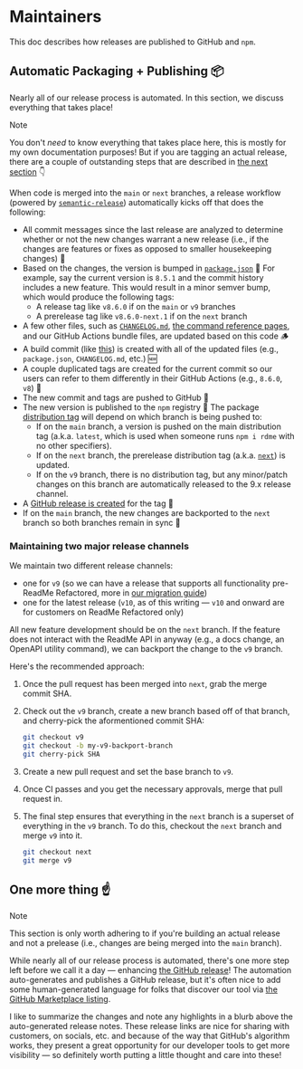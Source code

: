 # Maintainers

This doc describes how releases are published to GitHub and `npm`.

## Automatic Packaging + Publishing 📦

Nearly all of our release process is automated. In this section, we discuss everything that takes place!

> [!NOTE]
> You don't _need_ to know everything that takes place here, this is mostly for my own documentation purposes! But if you are tagging an actual release, there are a couple of outstanding steps that are described in [the next section](#one-more-thing-☝️) 👇

When code is merged into the `main` or `next` branches, a release workflow (powered by [`semantic-release`](https://github.com/semantic-release/semantic-release)) automatically kicks off that does the following:

- All commit messages since the last release are analyzed to determine whether or not the new changes warrant a new release (i.e., if the changes are features or fixes as opposed to smaller housekeeping changes) 🧐
- Based on the changes, the version is bumped in [`package.json`](./package.json) 🥊 For example, say the current version is `8.5.1` and the commit history includes a new feature. This would result in a minor semver bump, which would produce the following tags:
  - A release tag like `v8.6.0` if on the `main` or `v9` branches
  - A prerelease tag like `v8.6.0-next.1` if on the `next` branch
- A few other files, such as [`CHANGELOG.md`](./CHANGELOG.md), [the command reference pages](./documentation/commands), and our GitHub Actions bundle files, are updated based on this code 🪵
- A build commit (like [this](https://github.com/readmeio/rdme/commit/533a2db50b39c3b6130b3af07bebaed38218db4c)) is created with all of the updated files (e.g., `package.json`, `CHANGELOG.md`, etc.) 🆕
- A couple duplicated tags are created for the current commit so our users can refer to them differently in their GitHub Actions (e.g., `8.6.0`, `v8`) 🔖
- The new commit and tags are pushed to GitHub 📌
- The new version is published to the `npm` registry 🚀 The package [distribution tag](https://docs.npmjs.com/adding-dist-tags-to-packages) will depend on which branch is being pushed to:
  - If on the `main` branch, a version is pushed on the main distribution tag (a.k.a. `latest`, which is used when someone runs `npm i rdme` with no other specifiers).
  - If on the `next` branch, the prerelease distribution tag (a.k.a. [`next`](https://www.npmjs.com/package/rdme/v/next)) is updated.
  - If on the `v9` branch, there is no distribution tag, but any minor/patch changes on this branch are automatically released to the 9.x release channel.
- A [GitHub release is created](https://docs.github.com/en/repositories/releasing-projects-on-github/managing-releases-in-a-repository#creating-a-release) for the tag 🐙
- If on the `main` branch, the new changes are backported to the `next` branch so both branches remain in sync 🔄

### Maintaining two major release channels

We maintain two different release channels:

- one for `v9` (so we can have a release that supports all functionality pre-ReadMe Refactored, more in [our migration guide](./documentation/migration-guide.md))
- one for the latest release (`v10`, as of this writing — `v10` and onward are for customers on ReadMe Refactored only)

All new feature development should be on the `next` branch. If the feature does not interact with the ReadMe API in anyway (e.g., a docs change, an OpenAPI utility command), we can backport the change to the `v9` branch.

Here's the recommended approach:

1. Once the pull request has been merged into `next`, grab the merge commit SHA.
2. Check out the `v9` branch, create a new branch based off of that branch, and cherry-pick the aformentioned commit SHA:

   ```sh
   git checkout v9
   git checkout -b my-v9-backport-branch
   git cherry-pick SHA
   ```

3. Create a new pull request and set the base branch to `v9`.
4. Once CI passes and you get the necessary approvals, merge that pull request in.
5. The final step ensures that everything in the `next` branch is a superset of everything in the `v9` branch. To do this, checkout the `next` branch and merge `v9` into it.

   ```sh
   git checkout next
   git merge v9
   ```

## One more thing ☝️

> [!NOTE]
> This section is only worth adhering to if you're building an actual release and not a prelease (i.e., changes are being merged into the `main` branch).

While nearly all of our release process is automated, there's one more step left before we call it a day — enhancing [the GitHub release](https://github.com/readmeio/rdme/releases)! The automation auto-generates and publishes a GitHub release, but it's often nice to add some human-generated language for folks that discover our tool via [the GitHub Marketplace listing](https://github.com/marketplace/actions/rdme-sync-to-readme).

I like to summarize the changes and note any highlights in a blurb above the auto-generated release notes. These release links are nice for sharing with customers, on socials, etc. and because of the way that GitHub's algorithm works, they present a great opportunity for our developer tools to get more visibility — so definitely worth putting a little thought and care into these!
